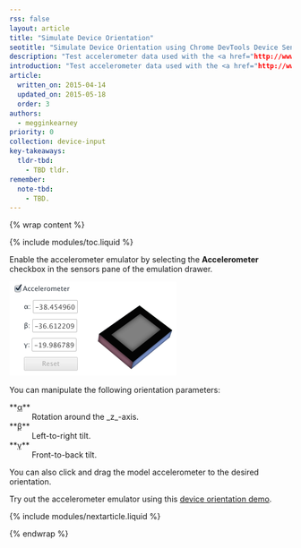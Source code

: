 ```yaml
---
rss: false
layout: article
title: "Simulate Device Orientation"
seotitle: "Simulate Device Orientation using Chrome DevTools Device Sensors"
description: "Test accelerometer data used with the <a href="http://www.w3.org/TR/screen-orientation/">Orientation API</a>."
introduction: "Test accelerometer data used with the <a href="http://www.w3.org/TR/screen-orientation/">Orientation API</a>."
article:
  written_on: 2015-04-14
  updated_on: 2015-05-18
  order: 3
authors:
  - megginkearney
priority: 0
collection: device-input
key-takeaways:
  tldr-tbd:
    - TBD tldr.
remember:
  note-tbd:
    - TBD.
---
```

{% wrap content %}

{% include modules/toc.liquid %}

Enable the accelerometer emulator by selecting the **Accelerometer** checkbox in the sensors pane of the emulation drawer.

![Accelerometer control](imgs/emulation-drawer-accelerometer.png)

You can manipulate the following orientation parameters:

<dl>

<dt>**<abbr title="alpha">α</abbr>**</dt>

<dd>Rotation around the _z_-axis.</dd>

<dt>**<abbr title="beta">β</abbr>**</dt>

<dd>Left-to-right tilt.</dd>

<dt>**<abbr title="gamma">γ</abbr>**</dt>

<dd>Front-to-back tilt.</dd>

</dl>

You can also click and drag the model accelerometer to the desired orientation.

Try out the accelerometer emulator using this [device orientation demo](http://www.html5rocks.com/en/tutorials/device/orientation/deviceorientationsample.html).

{% include modules/nextarticle.liquid %}

{% endwrap %}
